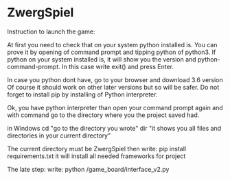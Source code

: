 # ZwergSpiel

Instruction to launch the game:

At first you need to check that on your system python installed is.
You can prove it by opening of command prompt and tipping python of python3.
If python on your system installed is, it will show you the version
and python-command-prompt. In this case write exit() and press Enter.

In case you python dont have, go to your browser and download 3.6 version
Of course it should work on other later versions but so will be safer. 
Do not forget to install pip by installing of Python interpreter.

Ok, you have python interpreter
than open your command prompt again and with command go to the directory 
where you the project saved had.

in Windows
cd <name of directory> "go to the directory you wrote"
dir "it shows you all files and directories in your current directory"

The current directory must be ZwergSpiel
then write: pip install requirements.txt
it will install all needed frameworks for project

The late step:
write: python /game_board/interface_v2.py